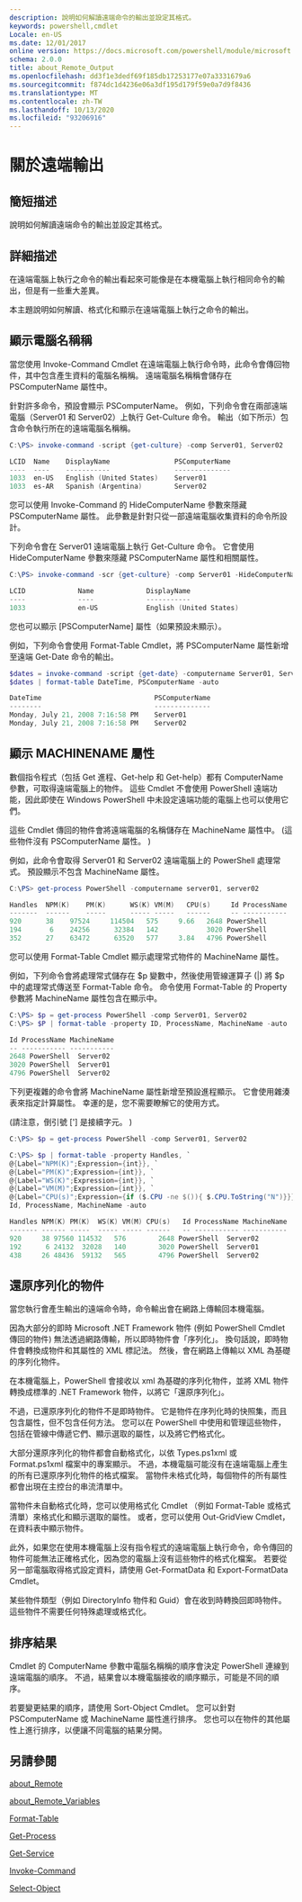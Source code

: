 ```yaml
---
description: 說明如何解讀遠端命令的輸出並設定其格式。
keywords: powershell,cmdlet
Locale: en-US
ms.date: 12/01/2017
online version: https://docs.microsoft.com/powershell/module/microsoft.powershell.core/about/about_remote_output?view=powershell-6&WT.mc_id=ps-gethelp
schema: 2.0.0
title: about_Remote_Output
ms.openlocfilehash: dd3f1e3dedf69f185db17253177e07a3331679a6
ms.sourcegitcommit: f874dc1d4236e06a3df195d179f59e0a7d9f8436
ms.translationtype: MT
ms.contentlocale: zh-TW
ms.lasthandoff: 10/13/2020
ms.locfileid: "93206916"
---
```

# <a name="about-remote-output"></a>關於遠端輸出

## <a name="short-description"></a>簡短描述
說明如何解讀遠端命令的輸出並設定其格式。

## <a name="long-description"></a>詳細描述

在遠端電腦上執行之命令的輸出看起來可能像是在本機電腦上執行相同命令的輸出，但是有一些重大差異。

本主題說明如何解讀、格式化和顯示在遠端電腦上執行之命令的輸出。

## <a name="displaying-the-computer-name"></a>顯示電腦名稱稱

當您使用 Invoke-Command Cmdlet 在遠端電腦上執行命令時，此命令會傳回物件，其中包含產生資料的電腦名稱稱。 遠端電腦名稱稱會儲存在 PSComputerName 屬性中。

針對許多命令，預設會顯示 PSComputerName。 例如，下列命令會在兩部遠端電腦（Server01 和 Server02）上執行 Get-Culture 命令。 輸出（如下所示）包含命令執行所在的遠端電腦名稱稱。

```powershell
C:\PS> invoke-command -script {get-culture} -comp Server01, Server02

LCID  Name    DisplayName                PSComputerName
----  ----    -----------                --------------
1033  en-US   English (United States)    Server01
1033  es-AR   Spanish (Argentina)        Server02
```

您可以使用 Invoke-Command 的 HideComputerName 參數來隱藏 PSComputerName 屬性。 此參數是針對只從一部遠端電腦收集資料的命令所設計。

下列命令會在 Server01 遠端電腦上執行 Get-Culture 命令。 它會使用 HideComputerName 參數來隱藏 PSComputerName 屬性和相關屬性。

```powershell
C:\PS> invoke-command -scr {get-culture} -comp Server01 -HideComputerName

LCID             Name             DisplayName
----             ----             -----------
1033             en-US            English (United States)
```

您也可以顯示 [PSComputerName] 屬性（如果預設未顯示）。

例如，下列命令會使用 Format-Table Cmdlet，將 PSComputerName 屬性新增至遠端 Get-Date 命令的輸出。

```powershell
$dates = invoke-command -script {get-date} -computername Server01, Server02
$dates | format-table DateTime, PSComputerName -auto

DateTime                            PSComputerName
--------                            --------------
Monday, July 21, 2008 7:16:58 PM    Server01
Monday, July 21, 2008 7:16:58 PM    Server02
```

## <a name="displaying-the-machinename-property"></a>顯示 MACHINENAME 屬性

數個指令程式（包括 Get 進程、Get-help 和 Get-help）都有 ComputerName 參數，可取得遠端電腦上的物件。
這些 Cmdlet 不會使用 PowerShell 遠端功能，因此即使在 Windows PowerShell 中未設定遠端功能的電腦上也可以使用它們。

這些 Cmdlet 傳回的物件會將遠端電腦的名稱儲存在 MachineName 屬性中。  (這些物件沒有 PSComputerName 屬性。 ) 

例如，此命令會取得 Server01 和 Server02 遠端電腦上的 PowerShell 處理常式。 預設顯示不包含 MachineName 屬性。

```powershell
C:\PS> get-process PowerShell -computername server01, server02

Handles  NPM(K)    PM(K)      WS(K) VM(M)   CPU(s)     Id ProcessName
-------  ------    -----      ----- -----   ------     -- -----------
920      38    97524     114504   575     9.66   2648 PowerShell
194       6    24256      32384   142            3020 PowerShell
352      27    63472      63520   577     3.84   4796 PowerShell
```

您可以使用 Format-Table Cmdlet 顯示處理常式物件的 MachineName 屬性。

例如，下列命令會將處理常式儲存在 $p 變數中，然後使用管線運算子 (|) 將 $p 中的處理常式傳送至 Format-Table 命令。 命令使用 Format-Table 的 Property 參數將 MachineName 屬性包含在顯示中。

```powershell
C:\PS> $p = get-process PowerShell -comp Server01, Server02
C:\PS> $P | format-table -property ID, ProcessName, MachineName -auto

Id ProcessName MachineName
-- ----------- -----------
2648 PowerShell  Server02
3020 PowerShell  Server01
4796 PowerShell  Server02
```

下列更複雜的命令會將 MachineName 屬性新增至預設進程顯示。 它會使用雜湊表來指定計算屬性。 幸運的是，您不需要瞭解它的使用方式。

 (請注意，倒引號 ['] 是接續字元。 ) 

```powershell
C:\PS> $p = get-process PowerShell -comp Server01, Server02

C:\PS> $p | format-table -property Handles, `
@{Label="NPM(K)";Expression={int}}, `
@{Label="PM(K)";Expression={int}}, `
@{Label="WS(K)";Expression={int}}, `
@{Label="VM(M)";Expression={int}}, `
@{Label="CPU(s)";Expression={if ($.CPU -ne $()){ $.CPU.ToString("N")}}}, `
Id, ProcessName, MachineName -auto

Handles NPM(K) PM(K)  WS(K) VM(M) CPU(s)   Id ProcessName MachineName
------- ------ -----  ----- ----- ------   -- ----------- -----------
920     38 97560 114532   576        2648 PowerShell  Server02
192      6 24132  32028   140        3020 PowerShell  Server01
438     26 48436  59132   565        4796 PowerShell  Server02

```

## <a name="deserialized-objects"></a>還原序列化的物件

當您執行會產生輸出的遠端命令時，命令輸出會在網路上傳輸回本機電腦。

因為大部分的即時 Microsoft .NET Framework 物件 (例如 PowerShell Cmdlet 傳回的物件) 無法透過網路傳輸，所以即時物件會「序列化」。 換句話說，即時物件會轉換成物件和其屬性的 XML 標記法。 然後，會在網路上傳輸以 XML 為基礎的序列化物件。

在本機電腦上，PowerShell 會接收以 xml 為基礎的序列化物件，並將 XML 物件轉換成標準的 .NET Framework 物件，以將它「還原序列化」。

不過，已還原序列化的物件不是即時物件。 它是物件在序列化時的快照集，而且包含屬性，但不包含任何方法。 您可以在 PowerShell 中使用和管理這些物件，包括在管線中傳遞它們、顯示選取的屬性，以及將它們格式化。

大部分還原序列化的物件都會自動格式化，以依 Types.ps1xml 或 Format.ps1xml 檔案中的專案顯示。 不過，本機電腦可能沒有在遠端電腦上產生的所有已還原序列化物件的格式檔案。 當物件未格式化時，每個物件的所有屬性都會出現在主控台的串流清單中。

當物件未自動格式化時，您可以使用格式化 Cmdlet （例如 Format-Table 或格式清單）來格式化和顯示選取的屬性。 或者，您可以使用 Out-GridView Cmdlet，在資料表中顯示物件。

此外，如果您在使用本機電腦上沒有指令程式的遠端電腦上執行命令，命令傳回的物件可能無法正確格式化，因為您的電腦上沒有這些物件的格式化檔案。 若要從另一部電腦取得格式設定資料，請使用 Get-FormatData 和 Export-FormatData Cmdlet。

某些物件類型（例如 DirectoryInfo 物件和 Guid）會在收到時轉換回即時物件。 這些物件不需要任何特殊處理或格式化。

## <a name="ordering-the-results"></a>排序結果

Cmdlet 的 ComputerName 參數中電腦名稱稱的順序會決定 PowerShell 連線到遠端電腦的順序。 不過，結果會以本機電腦接收的順序顯示，可能是不同的順序。

若要變更結果的順序，請使用 Sort-Object Cmdlet。 您可以針對 PSComputerName 或 MachineName 屬性進行排序。 您也可以在物件的其他屬性上進行排序，以便讓不同電腦的結果分開。

## <a name="see-also"></a>另請參閱

[about_Remote](about_Remote.md)

[about_Remote_Variables](about_Remote_Variables.md)

[Format-Table](xref:Microsoft.PowerShell.Utility.Format-Table)

[Get-Process](xref:Microsoft.PowerShell.Management.Get-Process)

[Get-Service](xref:Microsoft.PowerShell.Management.Get-Service)

[Invoke-Command](xref:Microsoft.PowerShell.Core.Invoke-Command)

[Select-Object](xref:Microsoft.PowerShell.Utility.Select-Object)
